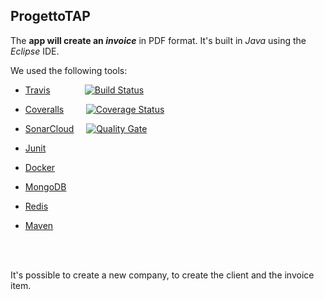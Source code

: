 ## ProgettoTAP

The **app will create an _invoice_** in PDF format. 
It's built in *Java* using the *Eclipse* IDE. 
  
We used the following tools: 

 * <a href="https://travis-ci.org">Travis</a> &nbsp;&nbsp;&nbsp;&nbsp;&nbsp;&nbsp;&nbsp;&nbsp;&nbsp;&nbsp;&nbsp;&nbsp;&nbsp;[![Build Status](https://travis-ci.org/Danny182/progettoTAP.svg?branch=master)](https://travis-ci.org/Danny182/progettoTAP) 
 
 * <a href="https://coveralls.io">Coveralls</a> &nbsp;&nbsp;&nbsp;&nbsp;&nbsp;&nbsp;&nbsp;&nbsp;[![Coverage Status](https://coveralls.io/repos/github/Danny182/progettoTAP/badge.svg?branch=master)](https://coveralls.io/github/Danny182/progettoTAP?branch=master)
 
 * <a href="https://about.sonarcloud.io">SonarCloud</a> &nbsp;&nbsp;&nbsp;&nbsp;[![Quality Gate](https://sonarcloud.io/api/badges/gate?key=com.unifi:fatture)](https://sonarcloud.io/dashboard?id=com.unifi:fatture)
 
 * <a href="https://junit.org/junit4/">Junit</a>
 * <a href="https://www.docker.com">Docker</a>

 * <a href="https://www.mongodb.com">MongoDB</a>
 * <a href="https://redis.io">Redis</a>
 * <a href="https://maven.apache.org/">Maven</a>
<br>
<br>
 
 
 
   
   
It's possible to create a new company, to create the client and the invoice item.


